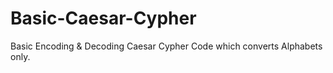 # Basic-Caesar-Cypher
Basic Encoding &amp; Decoding Caesar Cypher Code which converts Alphabets only.
